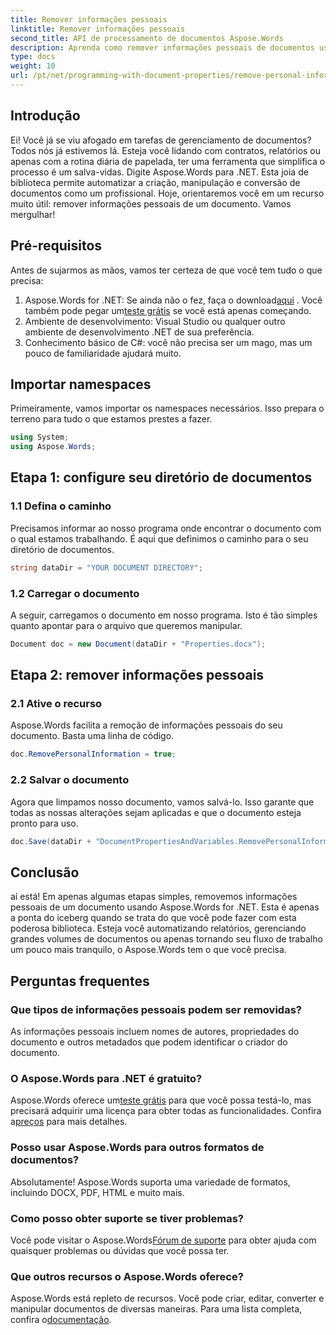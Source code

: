 ```yaml
---
title: Remover informações pessoais
linktitle: Remover informações pessoais
second_title: API de processamento de documentos Aspose.Words
description: Aprenda como remover informações pessoais de documentos usando Aspose.Words for .NET com este guia passo a passo. Simplifique o gerenciamento de documentos.
type: docs
weight: 10
url: /pt/net/programming-with-document-properties/remove-personal-information/
---
```

## Introdução

Ei! Você já se viu afogado em tarefas de gerenciamento de documentos? Todos nós já estivemos lá. Esteja você lidando com contratos, relatórios ou apenas com a rotina diária de papelada, ter uma ferramenta que simplifica o processo é um salva-vidas. Digite Aspose.Words para .NET. Esta joia de biblioteca permite automatizar a criação, manipulação e conversão de documentos como um profissional. Hoje, orientaremos você em um recurso muito útil: remover informações pessoais de um documento. Vamos mergulhar!

## Pré-requisitos

Antes de sujarmos as mãos, vamos ter certeza de que você tem tudo o que precisa:

1.  Aspose.Words for .NET: Se ainda não o fez, faça o download[aqui](https://releases.aspose.com/words/net/) . Você também pode pegar um[teste grátis](https://releases.aspose.com/) se você está apenas começando.
2. Ambiente de desenvolvimento: Visual Studio ou qualquer outro ambiente de desenvolvimento .NET de sua preferência.
3. Conhecimento básico de C#: você não precisa ser um mago, mas um pouco de familiaridade ajudará muito.

## Importar namespaces

Primeiramente, vamos importar os namespaces necessários. Isso prepara o terreno para tudo o que estamos prestes a fazer.

```csharp
using System;
using Aspose.Words;
```

## Etapa 1: configure seu diretório de documentos

### 1.1 Defina o caminho

Precisamos informar ao nosso programa onde encontrar o documento com o qual estamos trabalhando. É aqui que definimos o caminho para o seu diretório de documentos.

```csharp
string dataDir = "YOUR DOCUMENT DIRECTORY";
```

### 1.2 Carregar o documento

A seguir, carregamos o documento em nosso programa. Isto é tão simples quanto apontar para o arquivo que queremos manipular.

```csharp
Document doc = new Document(dataDir + "Properties.docx");
```

## Etapa 2: remover informações pessoais

### 2.1 Ative o recurso

Aspose.Words facilita a remoção de informações pessoais do seu documento. Basta uma linha de código.

```csharp
doc.RemovePersonalInformation = true;
```

### 2.2 Salvar o documento

Agora que limpamos nosso documento, vamos salvá-lo. Isso garante que todas as nossas alterações sejam aplicadas e que o documento esteja pronto para uso.

```csharp
doc.Save(dataDir + "DocumentPropertiesAndVariables.RemovePersonalInformation.docx");
```

## Conclusão

aí está! Em apenas algumas etapas simples, removemos informações pessoais de um documento usando Aspose.Words for .NET. Esta é apenas a ponta do iceberg quando se trata do que você pode fazer com esta poderosa biblioteca. Esteja você automatizando relatórios, gerenciando grandes volumes de documentos ou apenas tornando seu fluxo de trabalho um pouco mais tranquilo, o Aspose.Words tem o que você precisa.

## Perguntas frequentes

### Que tipos de informações pessoais podem ser removidas?

As informações pessoais incluem nomes de autores, propriedades do documento e outros metadados que podem identificar o criador do documento.

### O Aspose.Words para .NET é gratuito?

 Aspose.Words oferece um[teste grátis](https://releases.aspose.com/) para que você possa testá-lo, mas precisará adquirir uma licença para obter todas as funcionalidades. Confira a[preços](https://purchase.aspose.com/buy) para mais detalhes.

### Posso usar Aspose.Words para outros formatos de documentos?

Absolutamente! Aspose.Words suporta uma variedade de formatos, incluindo DOCX, PDF, HTML e muito mais. 

### Como posso obter suporte se tiver problemas?

 Você pode visitar o Aspose.Words[Fórum de suporte](https://forum.aspose.com/c/words/8) para obter ajuda com quaisquer problemas ou dúvidas que você possa ter.

### Que outros recursos o Aspose.Words oferece?

Aspose.Words está repleto de recursos. Você pode criar, editar, converter e manipular documentos de diversas maneiras. Para uma lista completa, confira o[documentação](https://reference.aspose.com/words/net/).